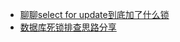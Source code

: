 - [聊聊select for update到底加了什么锁](https://mp.weixin.qq.com/s?__biz=MzkyMzU5Mzk1NQ==&amp;mid=2247506728&amp;idx=1&amp;sn=5526ee3984e971d4c3b251c2ad76d658&amp;chksm=c1e026a4f697afb28224d5ce0ecca7432879b357cd6433834c66d94c72a1935ba13e2e3e274e&token=337310304&lang=zh_CN#rd)
- [数据库死锁排查思路分享](https://mp.weixin.qq.com/s?__biz=MzkyMzU5Mzk1NQ==&amp;mid=2247507770&amp;idx=1&amp;sn=b84b20aca057b34d511a501ff91941b5&amp;chksm=c1e022b6f697aba05248128cb82f93aed341b1cc80e6d568c7150a4ffa6775692c7c9fa423a3&token=1822874069&lang=zh_CN#rd)

